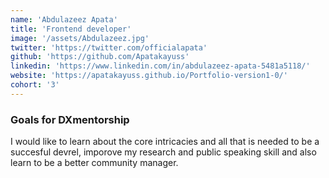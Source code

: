 ```yaml
---
name: 'Abdulazeez Apata'
title: 'Frontend developer'
image: '/assets/Abdulazeez.jpg'
twitter: 'https://twitter.com/officialapata'
github: 'https://github.com/Apatakayuss'
linkedin: 'https://www.linkedin.com/in/abdulazeez-apata-5481a5118/'
website: 'https://apatakayuss.github.io/Portfolio-version1-0/'
cohort: '3'
---
```


<div>
  <h3>Goals for DXmentorship</h3>
  I would like to learn about the core intricacies and all that is needed to be a succesful devrel, imporove my research and public speaking skill and also learn to be a better community manager.
</div>

